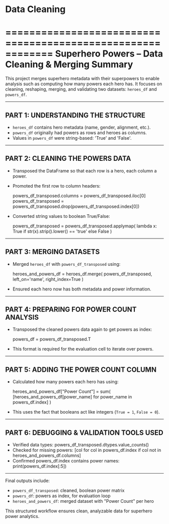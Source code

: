# Data Cleaning

============================================================
Superhero Powers – Data Cleaning & Merging Summary
============================================================

This project merges superhero metadata with their superpowers to enable
analysis such as computing how many powers each hero has. It focuses on
cleaning, reshaping, merging, and validating two datasets: `heroes_df`
and `powers_df`.

------------------------------------------------------------
PART 1: UNDERSTANDING THE STRUCTURE
------------------------------------------------------------

- `heroes_df` contains hero metadata (name, gender, alignment, etc.).
- `powers_df` originally had powers as rows and heroes as columns.
- Values in `powers_df` were string-based: 'True' and 'False'.

------------------------------------------------------------
PART 2: CLEANING THE POWERS DATA
------------------------------------------------------------

- Transposed the DataFrame so that each row is a hero, each column a power.
- Promoted the first row to column headers:
  
  powers_df_transposed.columns = powers_df_transposed.iloc[0]  
  powers_df_transposed = powers_df_transposed.drop(powers_df_transposed.index[0])

- Converted string values to boolean True/False:

  powers_df_transposed = powers_df_transposed.applymap(
      lambda x: True if str(x).strip().lower() == 'true' else False
  )

------------------------------------------------------------
PART 3: MERGING DATASETS
------------------------------------------------------------

- Merged `heroes_df` with `powers_df_transposed` using:

  heroes_and_powers_df = heroes_df.merge(
      powers_df_transposed, left_on='name', right_index=True
  )

- Ensured each hero now has both metadata and power information.

------------------------------------------------------------
PART 4: PREPARING FOR POWER COUNT ANALYSIS
------------------------------------------------------------

- Transposed the cleaned powers data again to get powers as index:

  powers_df = powers_df_transposed.T

- This format is required for the evaluation cell to iterate over powers.

------------------------------------------------------------
PART 5: ADDING THE POWER COUNT COLUMN
------------------------------------------------------------

- Calculated how many powers each hero has using:

  heroes_and_powers_df["Power Count"] = sum(
      [heroes_and_powers_df[power_name] for power_name in powers_df.index]
  )

- This uses the fact that booleans act like integers (`True = 1`, `False = 0`).

------------------------------------------------------------
PART 6: DEBUGGING & VALIDATION TOOLS USED
------------------------------------------------------------

- Verified data types: powers_df_transposed.dtypes.value_counts()
- Checked for missing powers: 
  [col for col in powers_df.index if col not in heroes_and_powers_df.columns]
- Confirmed powers_df.index contains power names:
  print(powers_df.index[:5])

------------------------------------------------------------

Final outputs include:
- `powers_df_transposed`: cleaned, boolean power matrix
- `powers_df`: powers as index, for evaluation loop
- `heroes_and_powers_df`: merged dataset with "Power Count" per hero

This structured workflow ensures clean, analyzable data for superhero power analytics.
